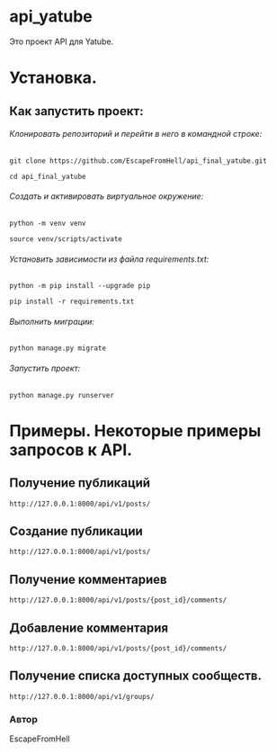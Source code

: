 # api_yatube
Это проект API для Yatube.

# Установка.
## Как запустить проект:
###### Клонировать репозиторий и перейти в него в командной строке:
```
git clone https://github.com/EscapeFromHell/api_final_yatube.git
```
```
cd api_final_yatube
```
###### Cоздать и активировать виртуальное окружение:
```
python -m venv venv
```
```
source venv/scripts/activate
```
###### Установить зависимости из файла requirements.txt:
```
python -m pip install --upgrade pip
```
```
pip install -r requirements.txt
```
###### Выполнить миграции:
```
python manage.py migrate
```
###### Запустить проект:
```
python manage.py runserver
```
# Примеры. Некоторые примеры запросов к API.

## Получение публикаций
```
http://127.0.0.1:8000/api/v1/posts/
```
## Создание публикации
```
http://127.0.0.1:8000/api/v1/posts/
```
## Получение комментариев
```
http://127.0.0.1:8000/api/v1/posts/{post_id}/comments/
```
## Добавление комментария
```
http://127.0.0.1:8000/api/v1/posts/{post_id}/comments/
```
## Получение списка доступных сообществ.
```
http://127.0.0.1:8000/api/v1/groups/
```
### Автор
EscapeFromHell
